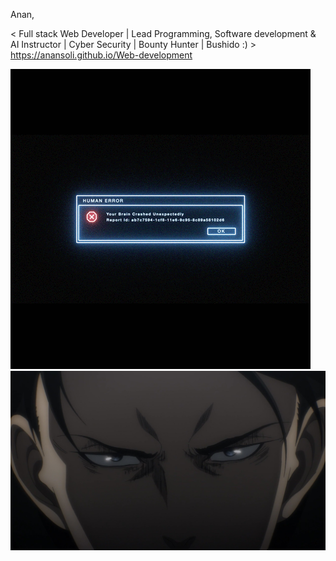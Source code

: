 Anan,

 < Full stack Web Developer | Lead Programming, Software development & AI Instructor | Cyber Security | Bounty Hunter |  Bushido :) >
https://anansoli.github.io/Web-development

![maxresdefault](https://github.com/AnanSoli/AnanSoli/blob/main/error2.gif)
![maxresdefault](https://github.com/AnanSoli/AnanSoli/blob/main/my-levi.jpg)

<!-- ![maxresdefault](https://user-images.githubusercontent.com/86473646/160587257-cc930f56-0055-4919-8275-00ba662f9a12.jpg) -->

<!---
AnanSoli/AnanSoli is a ✨ special ✨ repository because its `README.md` (this file) appears on your GitHub profile.
You can click the Preview link to take a look at your changes.
--->
